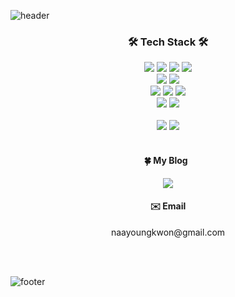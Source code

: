 ![header](https://capsule-render.vercel.app/api?type=Waving&color=47c7c8&height=200&section=header&text=Nayoung%20Kwon&fontSize=60&fontColor=ffffff)

<div align="center"> <h3> 🛠 Tech Stack 🛠</h3> </div>


<div align="center">
  <img src="https://img.shields.io/badge/JAVA-007396?style=flat-square&logo=JAVA&logoColor=white" />
  <img src="https://img.shields.io/badge/Kotlin-7F52FF?style=flat-square&logo=Kotlin&logoColor=white" />
	
  <img src="https://img.shields.io/badge/JavaScript-F7DF1E?style=flat-square&logo=JavaScript&logoColor=white" />
  <img src="https://img.shields.io/badge/TypeScript-3178C6?style=flat-square&logo=TypeScript&logoColor=white" />
</br>
  <img src="https://img.shields.io/badge/Spring-6DB33F?style=flat-square&logo=Spring&logoColor=white" />
  <img src="https://img.shields.io/badge/Node.js-339933?style=flat-square&logo=Node.js&logoColor=white" />
</br>
  <img src="https://img.shields.io/badge/MySQL-4479A1?style=flat-square&logo=MySQL&logoColor=white" />
  <img src="https://img.shields.io/badge/MongoDB-47A248?style=flat-square&logo=MongoDB&logoColor=white" />
  <img src="https://img.shields.io/badge/Redis-DC382D?style=flat-square&logo=Redis&logoColor=white" />
</br>
  <img src="https://img.shields.io/badge/NGINX-009639?style=flat-square&logo=NGINX&logoColor=white" />
  <img src="https://img.shields.io/badge/Docker-2496ED?style=flat-square&logo=Docker&logoColor=white" />
</br>
</br>
  <img src="https://img.shields.io/badge/C-A8B9CC?style=flat-square&logo=C&logoColor=white" />
  <img src="https://img.shields.io/badge/Python-3776AB?style=flat-square&logo=Python&logoColor=white" />
</div> 
</br>
<div align="center">
	<h4> 🍀 My Blog &nbsp; </h4> <a href="https://velog.io/@kny8092"><img src="https://img.shields.io/badge/Velog-20C997?style=flat-square&logo=velog&logoColor=white" /></a> 
	<h4> ✉️ Email </h4>  naayoungkwon@gmail.com


</br></br>
</div>


![footer](https://capsule-render.vercel.app/api?type=Waving&color=47c7c8&height=100&section=footer&fontSize=60)
